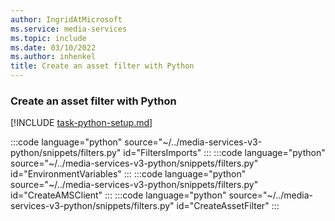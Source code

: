 ```yaml
---
author: IngridAtMicrosoft
ms.service: media-services
ms.topic: include
ms.date: 03/10/2022
ms.author: inhenkel
title: Create an asset filter with Python
---
```


### Create an asset filter with Python

[!INCLUDE [task-python-setup.md](python-snippets-env.md)]

:::code language="python" source="~/../media-services-v3-python/snippets/filters.py" id="FiltersImports" :::
:::code language="python" source="~/../media-services-v3-python/snippets/filters.py" id="EnvironmentVariables" :::
:::code language="python" source="~/../media-services-v3-python/snippets/filters.py" id="CreateAMSClient" :::
:::code language="python" source="~/../media-services-v3-python/snippets/filters.py" id="CreateAssetFilter" :::
